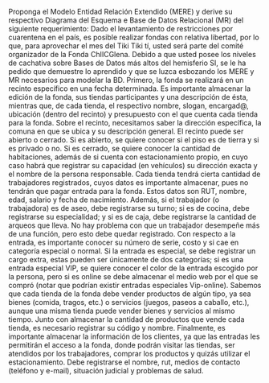 Proponga el Modelo Entidad Relación Extendido (MERE) y derive su respectivo Diagrama del Esquema e Base de Datos Relacional (MR) del siguiente requerimiento: 
Dado el levantamiento de restricciones por cuarentena en el país, es posible realizar fondas con relativa libertad, por lo que, para aprovechar el mes del Tiki Tiki tí, usted será parte del comité organizador de la Fonda ChIICGlena. Debido a que usted posee los niveles de cachativa sobre Bases de Datos más altos del hemisferio SI, se le ha pedido que demuestre lo aprendido y que se luzca esbozando los MERE y MR necesarios para modelar la BD. 
Primero, la fonda se realizará en un recinto específico en una fecha determinada. Es importante almacenar la edición de la fonda, sus tiendas participantes y una descripción de ésta, mientras que, de cada tienda, el respectivo nombre, slogan, encargad@, ubicación (dentro del recinto) y presupuesto con el que cuenta cada tienda para la fonda. Sobre el recinto, necesitamos saber la dirección específica, la comuna en que se ubica y su descripción general. El recinto puede ser abierto o cerrado. Si es abierto, se quiere conocer si el piso es de tierra y si es privado o no. Si es cerrado, se quiere conocer la cantidad de habitaciones, además de si cuenta con estacionamiento propio, en cuyo caso habrá que registrar su capacidad (en vehículos) su dirección exacta y el nombre de la persona responsable. 
Cada tienda tendrá cierta cantidad de trabajadores registrados, cuyos datos es importante almacenar, pues no tendrán que pagar entrada para la fonda. Estos datos son RUT, nombre, edad, salario y fecha de nacimiento. Además, si el trabajador (o trabajadora) es de aseo, debe registrarse su turno; si es de cocina, debe registrarse su especialidad; y si es de caja, debe registrarse la cantidad de arqueos que lleva. No hay problema con que un trabajador desempeñe más de una función, pero esto debe quedar registrado. Con respecto a la entrada, es importante conocer su número de serie, costo y si cae en categoría especial o normal. Si la entrada es especial, se debe registrar un cargo extra, estas pueden ser únicamente de dos categorías; si es una entrada especial VIP, se quiere conocer el color de la entrada escogido por la persona, pero si es online se debe almacenar el medio web por el que se compró (notar que podrían existir entradas especiales Vip-online).
Sabemos que cada tienda de la fonda debe vender productos de algún tipo, ya sea bienes (comida, tragos, etc.) o servicios (juegos, paseos a caballo, etc.), aunque una misma tienda puede vender bienes y servicios al mismo tiempo. Junto con almacenar la cantidad de productos que vende cada tienda, es necesario registrar su código y nombre. Finalmente, es importante almacenar la información de los clientes, ya que las entradas les permitirán el acceso a la fonda, donde podrán visitar las tiendas, ser atendidos por los trabajadores, comprar los productos y quizás utilizar el estacionamiento. Debe registrarse el nombre, rut, medios de contacto (teléfono y e-mail), situación judicial y problemas de salud.

